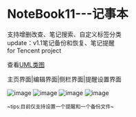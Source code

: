 # NoteBook11---记事本
支持增删改查、笔记搜索、自定义标签分类  
update：v1.1笔记备份和恢复、笔记提醒  
for Tencent project  

查看[UML类图](https://github.com/zengzhiyu09/NoteBook11/blob/master/MUL.png)  

主页界面|编辑界面|侧栏界面|提醒设置界面

  ![image](https://github.com/user-attachments/assets/711514df-969f-4e9b-b09b-af48643bf462) ![image](https://github.com/user-attachments/assets/3fc7a98c-a4ed-4d3d-bbf9-5a437a80bda6) ![image](https://github.com/user-attachments/assets/e0abf092-0619-457a-9885-922ea5a00252)
 ![image](https://github.com/user-attachments/assets/e2734d15-cae8-4872-af9b-1db36cb35fef)



  
  
  

<small>~tips:目前仅支持设置一个提醒和一个备份文件~</small>
